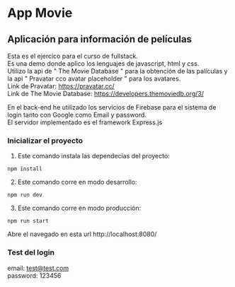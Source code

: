 # App Movie 

## Aplicación para información de películas       

Esta es el ejercico para el curso de fullstack.  
Es una demo donde aplico los lenguajes de javascript, html y css.  
Utilizo la api de " The Movie Database " para la obtención de las palículas y la api " Pravatar cco avatar placeholder " para los avatares.  
Link de Pravatar: https://pravatar.cc/  
Link de The Movie Database: https://developers.themoviedb.org/3/

En el back-end he utilizado los servicios de Firebase
para el sistema de login tanto con Google como Email y password.  
El servidor implementado es el framework Express.js
### Inicializar el proyecto
1. Este comando instala las dependecias del proyecto:
``` 
npm install
```
2. Este comando corre en modo desarrollo:
```
npm run dev
```
3. Este comando corre en modo producción:
```
npm run start
```
Abre el navegado en esta url http://localhost:8080/  
### Test del login
email: test@test.com  
password: 123456
